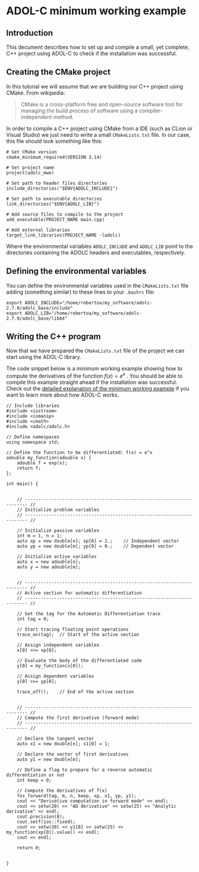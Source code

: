 <script src="https://cdn.mathjax.org/mathjax/latest/MathJax.js?config=TeX-AMS-MML_HTMLorMML" type="text/javascript"></script>

# ADOL-C minimum working example


## Introduction

This decument describes how to set up and compile a small, yet complete, C++ project using ADOL-C to check if the installation was successful.

## Creating the CMake project

In this tutorial we will assume that we are building our C++ project using CMake. From wikipedia:

> CMake is a cross-platform free and open-source software tool for managing the build process of software using a compiler-independent method.

In order to compile a C++ project using CMake from a IDE (such as CLion or Visual Studio) we just need to write a small `CMakeLists.txt` file. In our case, this file should look something like this:


	# Set CMake version
	cmake_minimum_required(VERSION 3.14)

	# Set project name
	project(adolc_mwe)

	# Set path to header files directories
	include_directories("$ENV{ADOLC_INCLUDE}")

	# Set path to executable directories
	link_directories("$ENV{ADOLC_LIB}")

	# Add source files to compile to the project
	add_executable(PROJECT_NAME main.cpp)

	# Add external libraries
	target_link_libraries(PROJECT_NAME -ladolc)



Where the environmental variables `ADOLC_INCLUDE` and `ADOLC_LIB` point to the directories containing the ADOLC headers and executables, respectively.


## Defining the environmental variables
You can define the environmental variables used in the `CMakeLists.txt` file adding (something similar) to these lines to your `.bashrc` file:


	export ADOLC_INCLUDE="/home/robertoa/my_software/adolc-2.7.0/adolc_base/include"
	export ADOLC_LIB="/home/robertoa/my_software/adolc-2.7.0/adolc_base/lib64"


## Writing the C++ program

Now that we have prepared the `CMakeLists.txt` file of the project we can start using the ADOL-C library.

The code snippet below is a minimum working example showing how to compute the derivatives of the function $f(x)=e^{x}$ .
You should be able to compile this example straight ahead if the installation was successful.
Check out the [detailed explanation of the minimum working example](./adolc_minimum_working_example_explanation.md) if you want to learn more about how ADOL-C works. 


	// Include libraries
	#include <iostream>
	#include <iomanip>
	#include <cmath>
	#include <adolc/adolc.h>

	// Define namespaces
	using namespace std;

	// Define the function to be differentiated: f(x) = e^x
	adouble my_function(adouble x) {
	    adouble f = exp(x);
	    return f;
	};

	int main() {


	    // ----------------------------------------------------------------------- //
	    // Initialize problem variables
	    // ----------------------------------------------------------------------- //

	    // Initialize passive variables
	    int m = 1, n = 1;
	    auto xp = new double[n]; xp[0] = 1.;    // Independent vector
	    auto yp = new double[m]; yp[0] = 0.;    // Dependent vector

	    // Initialize active variables
	    auto x = new adouble[n];
	    auto y = new adouble[m];


	    // ----------------------------------------------------------------------- //
	    // Active section for automatic differentiation
	    // ----------------------------------------------------------------------- //

	    // Set the tag for the Automatic Differentiation trace
	    int tag = 0;

	    // Start tracing floating point operations
	    trace_on(tag);  // Start of the active section

	    // Assign independent variables
	    x[0] <<= xp[0];

	    // Evaluate the body of the differentiated code
	    y[0] = my_function(x[0]);

	    // Assign dependent variables
	    y[0] >>= yp[0];

	    trace_off();    // End of the active section


	    // ----------------------------------------------------------------------- //
	    // Compute the first derivative (forward mode)
	    // ----------------------------------------------------------------------- //

	    // Declare the tangent vector
	    auto x1 = new double[n]; x1[0] = 1;

	    // Declare the vector of first derivatives
	    auto y1 = new double[m];

	    // Define a flag to prepare for a reverse automatic differentiation or not
	    int keep = 0;

	    // Compute the derivatives of f(x)
	    fos_forward(tag, m, n, keep, xp, x1, yp, y1);
	    cout << "Derivative computation in forward mode" << endl;
	    cout << setw(20) << "AD derivative" << setw(25) << "Analytic derivative" << endl;
	    cout.precision(8);
	    cout.setf(ios::fixed);
	    cout << setw(20) << y1[0] << setw(25) << my_function(xp[0]).value() << endl;
	    cout << endl;

	    return 0;


	}
